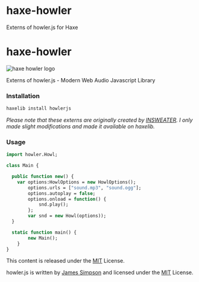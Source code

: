 haxe-howler
===========

Externs of howler.js for Haxe

haxe-howler
=========

![haxe howler logo](https://raw.githubusercontent.com/adireddy/haxe-howler/master/logo.png)

Externs of howler.js - Modern Web Audio Javascript Library

### Installation ###

```haxe
haxelib install howlerjs
```
<i>Please note that these externs are originally created by [INSWEATER](http://insweater.net/haxe-flavored-howler-js/). I only made slight modifications and made it available on haxelib.</i>

### Usage ###

```haxe
import howler.Howl;

class Main {

  public function new() {
    var options:HowlOptions = new HowlOptions();
		options.urls = ["sound.mp3", "sound.ogg"];
		options.autoplay = false;
		options.onload = function() {
			snd.play();
		};
		var snd = new Howl(options));
  }

  static function main() {
		new Main();
	}
}

```

This content is released under the [MIT](http://opensource.org/licenses/MIT) License.

howler.js is written by [James Simpson](http://goldfirestudios.com/blog/104/howler.js-Modern-Web-Audio-Javascript-Library) and licensed under the [MIT](http://opensource.org/licenses/MIT) License.
